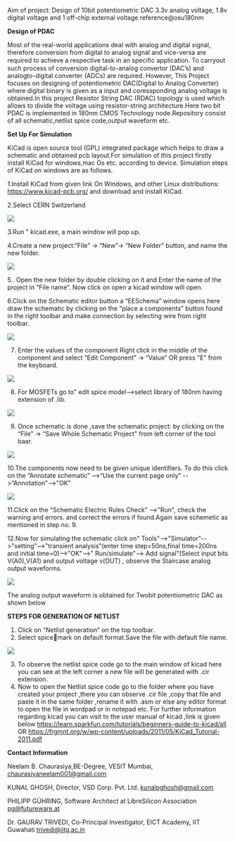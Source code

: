 Aim of project: Design of 10bit potentiometric DAC 3.3v analog voltage, 1.8v digital voltage and 1 off-chip external voltage reference@osu180nm

 **Design of PDAC**
 
 
Most of the real-world applications deal with analog and digital signal, therefore conversion from digital to analog signal and vice-versa are required to achieve a respective task in an speciﬁc application. To carryout such process of conversion digital-to-analog convertor (DAC’s) and analogto-digital converter (ADCs) are required. However, This Project  focuses on designing of potentiometric DAC(Digital to Analog Converter) where digital binary is given as a input and coressponding analog voltage is obtained.In this project Resistor String DAC (RDAC) topology is used which allows to divide the voltage using resistor-string architecture.Here two bit PDAC is implemented in 180nm CMOS Technology node.Repository consist of all schematic,netlist spice code,output waveform etc.

 **Set Up For Simulation**
 
 
KiCad is open source tool (GPL) integrated package which helps to draw a schematic and obtained pcb layout.For simulation of this project firstly install  KiCad for windows,mac Os etc. according to device.
Simulation steps of KiCad on windows are as follows.

1.Install  KiCad from given link  On Windows, and other Linux distributions: https://www.kicad-pcb.org/ and download and install KiCad.

2.Select CERN Switzerland 

![](install.png)

3.Run " kicad.exe, a main window will pop up.

4.Create a new project:“File” -> “New”->  “New Folder” button, and name the new folder.

![](new_proj.png)

5.. Open the new folder by double clicking on it and Enter the name of the project in “File name”.  Now click on open a kicad window will open.

6.Click on the Schematic editor button a  “EESchema” window opens here draw the schematic by  clicking on the “place a components” button found in the right toolbar and make connection by selecting wire from right toolbar.

![](place_comp.png)

7. Enter the values of the component Right click in the middle of the component and select “Edit Component” -> “Value” OR press "E" from the keyboard.

![](resistor_value.png)

8. For MOSFETs go to" edit spice model-->select library of 180nm having extension of .lib.

![](pmos_value.png)

9. Once schematic is done ,save the schematic project: by clicking on the “File” -> “Save Whole Schematic Project" from left corner of the tool baar.

![](TWOBIT1.jpg)

10.The components now need to be given unique identifiers. To do this click on the
“Annotate schematic” -->“Use the current page only” -->“Annotation"-->"OK"

![](annotate.png)

11.Click on the “Schematic Electric Rules Check” -->"Run",  check the warning and errors. and correct the errors if found.Again save schemetic as mentioned in step no. 9.

12.Now for simulating the schematic click on" Tools"-->"Simulator"-->"setting"-->"transient analysis"(enter time step=50ns,final time=200ns and initial time=0)-->"OK"-->" Run/simulate"--> Add signal"(Select input bits V(A0),V(A1) and output voltage v(OUT) , observe the Staircase analog output waveforms.

![](simulation.png)

The analog output waveform is obtained for Twobit potentiometric DAC as shown below

**STEPS FOR GENERATION OF NETLIST**


1.	Click on “Netlist generation” on the top toolbar.
2.	Select spicemark on default format.Save the file with default file name.

![](netlst.png)

3.	To observe the netlist spice code go to the main window of kicad here you can see at the left corner a new file will be generated with .cir extension.
4.	Now to open the Netlist spice code go to the folder where you have created your project
,there you can observe .cir file ,copy that file and paste it in the same folder ,rename it with .asm or else any editor format to open the file in wordpad or in notepad etc.
For further information regarding kicad you can visit to the user manual of kicad ,link is given below https://learn.sparkfun.com/tutorials/beginners-guide-to-kicad/all OR https://frgmnt.org/w/wp-content/uploads/2011/05/KiCad_Tutorial-2011.pdf

**Contact Information**


Neelam B. Chaurasiya,BE-Degree, VESIT Mumbai, chaurasiyaneelam001@gmail.com

KUNAL GHOSH, Director, VSD Corp. Pvt. Ltd. kunalpghosh@gmail.com

PHILIPP GÜHRING, Software Architect at LibreSilicon Association pg@futureware.at

Dr. GAURAV TRIVEDI, Co-Principal Investigator, EICT Academy, IIT Guwahati trivedi@iitg.ac.in
